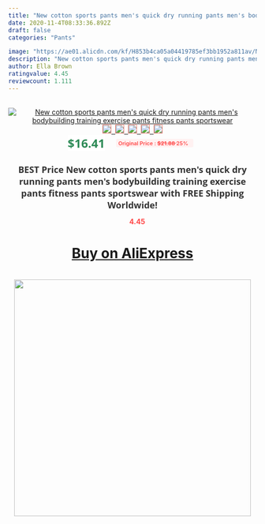 ```yaml
---
title: "New cotton sports pants men's quick dry running pants men's bodybuilding training exercise pants fitness pants sportswear"
date: 2020-11-4T08:33:36.892Z
draft: false
categories: "Pants"

image: "https://ae01.alicdn.com/kf/H853b4ca05a04419785ef3bb1952a811av/New-cotton-sports-pants-men-s-quick-dry-running-pants-men-s-bodybuilding-training-exercise-pants.jpg"
description: "New cotton sports pants men's quick dry running pants men's bodybuilding training exercise pants fitness pants sportswear"
author: Ella Brown
ratingvalue: 4.45
reviewcount: 1.111
---
```

<br>
<div style="text-align: center;">
<a href="https://s.click.aliexpress.com/e/_AnP11F" target="_blank" rel="nofollow noopener noreferrer"><img alt="New cotton sports pants men's quick dry running pants men's bodybuilding training exercise pants fitness pants sportswear" class="magnifier-image" src="https://ae01.alicdn.com/kf/H853b4ca05a04419785ef3bb1952a811av/New-cotton-sports-pants-men-s-quick-dry-running-pants-men-s-bodybuilding-training-exercise-pants.jpg_640x640.jpg">
<br>
<img style="border:1px solid salmon" src="https://ae01.alicdn.com/kf/H853b4ca05a04419785ef3bb1952a811av/New-cotton-sports-pants-men-s-quick-dry-running-pants-men-s-bodybuilding-training-exercise-pants.jpg_120x120.jpg">&nbsp;&nbsp;<img style="border:1px solid salmon" src="https://ae01.alicdn.com/kf/H89b94c1097c440f991f7826da38e7b34H/New-cotton-sports-pants-men-s-quick-dry-running-pants-men-s-bodybuilding-training-exercise-pants.jpg_120x120.jpg">&nbsp;&nbsp;<img style="border:1px solid salmon" src="https://ae01.alicdn.com/kf/H9b606260452b4ed18d620d3177ab7a57L/New-cotton-sports-pants-men-s-quick-dry-running-pants-men-s-bodybuilding-training-exercise-pants.jpg_120x120.jpg">&nbsp;&nbsp;<img style="border:1px solid salmon" src="https://ae01.alicdn.com/kf/H8f577dac33764840a4e8b0057c6729acN/New-cotton-sports-pants-men-s-quick-dry-running-pants-men-s-bodybuilding-training-exercise-pants.jpg_120x120.jpg">&nbsp;&nbsp;<img style="border:1px solid salmon" src="https://ae01.alicdn.com/kf/Hae91cba4550b4fa7b55327d191d66cfcr/New-cotton-sports-pants-men-s-quick-dry-running-pants-men-s-bodybuilding-training-exercise-pants.jpg_120x120.jpg"></a></div><br0>
<div style="text-align: center;"><span style="background-color: white; border: 0px; box-sizing: border-box; color: seagreen; display: inline-block; font-family: &quot;open sans&quot; , &quot;arial&quot; , &quot;helvetica&quot; , sans-serif , &quot;heiti&quot;; font-size: 24px; font-stretch: inherit; font-weight: 700; line-height: inherit; margin: 0px 10px 0px 0px; padding: 0px; vertical-align: middle;">$16.41 </span>
<span style="background: rgb(255 , 241 , 241); border-radius: 3px; border: 0px; box-sizing: border-box; color: #ff4747; display: inline-block; font-family: inherit; font-size: 12px; font-stretch: inherit; font-style: inherit; font-variant: inherit; font-weight: 600; line-height: inherit; margin: 0px; padding: 2px 5px; transform: scale(0.9); vertical-align: middle;">Original Price : <b style="text-decoration: line-through;">$21.88 </b> 25%&nbsp;&nbsp;</span></div>
<h1 style="color: #333333; display: inline-block; font-family: &quot;open sans&quot; , &quot;arial&quot; , &quot;helvetica&quot; , sans-serif , &quot;heiti&quot;; font-size: 18px; font-stretch: inherit; font-weight: 700; text-align: center;">BEST Price New cotton sports pants men's quick dry running pants men's bodybuilding training exercise pants fitness pants sportswear with FREE Shipping Worldwide!</h1>
<div style="color: #ff4747; text-align: center;">
<img src="https://4.bp.blogspot.com/-M0ZcTcb-5uY/XleCXlxnR4I/AAAAAAAAAEc/OrjgMkXV1oMQFaCRZj5HQwOCBcu3w1FegCPcBGAYYCw/s1600/star.png" style="height: 15px;">&nbsp;<b>4.45</b></div>
<div class="button_cont" align="center"><a class="buynow_a" href="https://s.click.aliexpress.com/e/_AnP11F" target="_blank" rel="nofollow noopener noreferrer"><H1>Buy on AliExpress</H1></a></div><br>
<div class="separator" style="clear: both; text-align: center;">
<img src="https://lh3.googleusercontent.com/-pTy5HemUv9M/XlePHvY0dAI/AAAAAAAAAE4/0nX5iRUoIWY8eMW9Dpxeirr157OZliDIgCLcBGAsYHQ/s1600/badge.gif" width="480">
</div>
